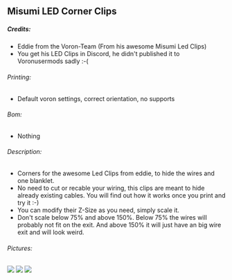 ## Misumi LED Corner Clips
##### Credits:
- Eddie from the Voron-Team (From his awesome Misumi Led Clips)
- You get his LED Clips in Discord, he didn't published it to Voronusermods sadly :-(

###### Printing:
- Default voron settings, correct orientation, no supports

###### Bom:
- Nothing

###### Description:
- Corners for the awesome Led Clips from eddie, to hide the wires and one blanklet.
- No need to cut or recable your wiring, this clips are meant to hide already existing cables. You will find out how it works once you print and try it :-)
- You can modify their Z-Size as you need, simply scale it.
- Don't scale below 75% and above 150%. Below 75% the wires will probably not fit on the exit. And above 150% it will just have an big wire exit and will look weird.


###### Pictures:
![](https://github.com/Ramalama2/Voron-2-Mods/raw/main/Misumi_Led_Corners/Led_Corners_1.jpg)
![](https://github.com/Ramalama2/Voron-2-Mods/raw/main/Misumi_Led_Corners/Led_Corners_2.jpg)
![](https://github.com/Ramalama2/Voron-2-Mods/raw/main/Misumi_Led_Corners/Pic-Index.jpg)
